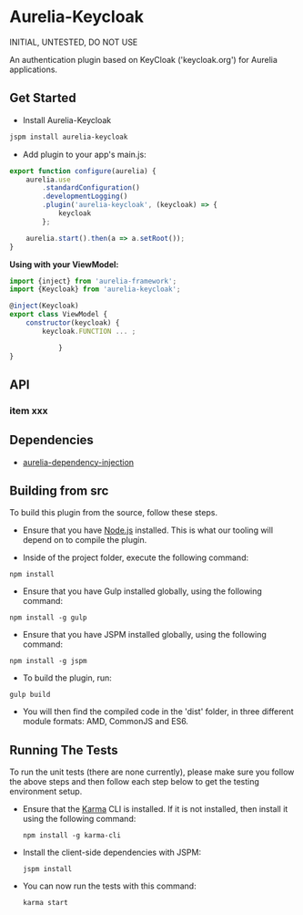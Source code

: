 # Aurelia-Keycloak

INITIAL, UNTESTED, DO NOT USE

An authentication plugin based on KeyCloak ('keycloak.org') for Aurelia applications.

## Get Started

* Install Aurelia-Keycloak

```bash
jspm install aurelia-keycloak
```

* Add plugin to your app's main.js:

```javascript
export function configure(aurelia) {
    aurelia.use
        .standardConfiguration()
        .developmentLogging()
        .plugin('aurelia-keycloak', (keycloak) => {
            keycloak
        };

    aurelia.start().then(a => a.setRoot());
}
```


**Using with your ViewModel:**

```javascript
import {inject} from 'aurelia-framework';
import {Keycloak} from 'aurelia-keycloak';

@inject(Keycloak)
export class ViewModel {
    constructor(keycloak) {
        keycloak.FUNCTION ... ;

            }
}
```


## API


### item xxx


## Dependencies

* [aurelia-dependency-injection](https://github.com/aurelia/dependency-injection)


## Building from src

To build this plugin from the source, follow these steps.

* Ensure that you have [Node.js](http://nodejs.org) installed. This is what our tooling will depend on to compile the plugin.

* Inside of the project folder, execute the following command:

```shell
npm install
```

* Ensure that you have Gulp installed globally, using the following command:

```shell
npm install -g gulp
```

* Ensure that you have JSPM installed globally, using the following command:

```shell
npm install -g jspm
```

* To build the plugin, run:

```shell
gulp build
```

* You will then find the compiled code in the 'dist' folder, in three different module formats: AMD, CommonJS and ES6.

## Running The Tests

To run the unit tests (there are none currently), please make sure you follow the above steps and then follow each step below to get the testing environment setup.

* Ensure that the [Karma](http://karma-runner.github.io/) CLI is installed. If it is not installed, then install it using the following command:

  ```shell
  npm install -g karma-cli
  ```

* Install the client-side dependencies with JSPM:

  ```shell
  jspm install
  ```
* You can now run the tests with this command:

  ```shell
  karma start
  ```




[badge-npm-image]: https://img.shields.io/npm/v/aurelia-configuration.svg?style=flat-square
[badge-npm-ref]: https://www.npmjs.com/package/aurelia-configuration
[badge-gitter-image]: https://badges.gitter.im/Vheissu/Aurelia-Configuration.svg
[badge-gitter-ref]: https://gitter.im/Vheissu/Aurelia-Configuration?utm_source=badge&utm_medium=badge&utm_campaign=pr-badge&utm_content=badge

